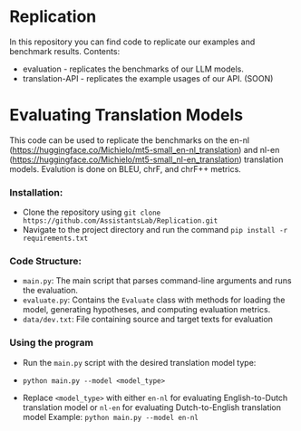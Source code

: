 # Replication
In this repository you can find code to replicate our examples and benchmark results.
Contents:
- evaluation - replicates the benchmarks of our LLM models.
- translation-API - replicates the example usages of our API. (SOON)


# Evaluating Translation Models 

This code can be used to replicate the benchmarks on the en-nl (https://huggingface.co/Michielo/mt5-small_en-nl_translation) and nl-en (https://huggingface.co/Michielo/mt5-small_nl-en_translation) translation models. Evalution is done on BLEU, chrF, and chrF++ metrics.

### Installation:

- Clone the repository using ``git clone https://github.com/AssistantsLab/Replication.git``
- Navigate to the project directory and run the command ``pip install -r requirements.txt``
### Code Structure:

- `main.py`: The main script that parses command-line arguments and runs the evaluation.
- `evaluate.py`: Contains the `Evaluate` class with methods for loading the model, generating hypotheses, and computing evaluation metrics.
- `data/dev.txt`: File containing source and target texts for evaluation
### Using the program 

- Run the `main.py` script with the desired translation model type:
- ```python main.py --model <model_type>```

- Replace `<model_type>` with either `en-nl` for evaluating English-to-Dutch translation model or `nl-en` for evaluating Dutch-to-English translation model
Example: ```python main.py --model en-nl```
